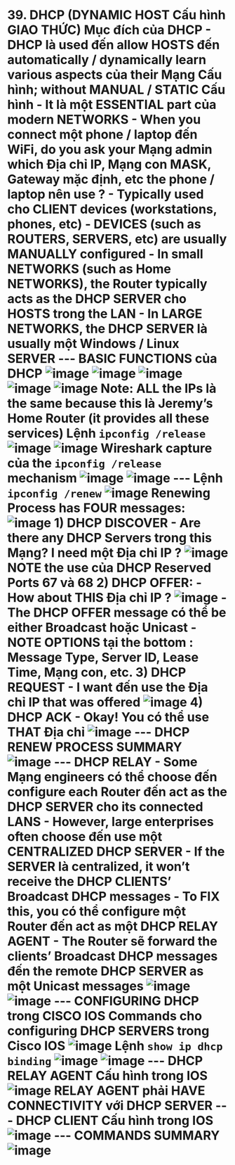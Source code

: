 # 39. DHCP (DYNAMIC HOST Cấu hình GIAO THỨC) Mục đích của DHCP - DHCP là used đến allow HOSTS đến automatically / dynamically learn various aspects của their Mạng Cấu hình; without MANUAL / STATIC Cấu hình - It là một ESSENTIAL part của modern NETWORKS - When you connect một phone / laptop đến WiFi, do you ask your Mạng admin which Địa chỉ IP, Mạng con MASK, Gateway mặc định, etc the phone / laptop nên use ? - Typically used cho CLIENT devices (workstations, phones, etc) - DEVICES (such as ROUTERS, SERVERS, etc) are usually MANUALLY configured - In small NETWORKS (such as Home NETWORKS), the Router typically acts as the DHCP SERVER cho HOSTS trong the LAN - In LARGE NETWORKS, the DHCP SERVER là usually một Windows / Linux SERVER --- BASIC FUNCTIONS của DHCP ![image](https://github.com/psaumur/CCNA/assets/106411237/81b1e260-d669-4944-aa7b-5b7e6a505233) ![image](https://github.com/psaumur/CCNA/assets/106411237/8e7ff968-f47f-4877-88ec-451a9828905e) ![image](https://github.com/psaumur/CCNA/assets/106411237/ca9253f6-3e97-42d8-9293-7b271488be78) ![image](https://github.com/psaumur/CCNA/assets/106411237/b4659586-9e8b-482e-a492-fab9f979aa40) ![image](https://github.com/psaumur/CCNA/assets/106411237/bd292766-0a22-4c0a-ac96-0262ba03d720) Note: ALL the IPs là the same because this là Jeremy’s Home Router (it provides all these services) Lệnh `ipconfig /release` ![image](https://github.com/psaumur/CCNA/assets/106411237/13c9528b-8ecb-43e3-a3be-9993c03e1fa5) ![image](https://github.com/psaumur/CCNA/assets/106411237/46821c80-1fa1-435c-b71f-f2a81a2a415a) Wireshark capture của the `ipconfig /release` mechanism ![image](https://github.com/psaumur/CCNA/assets/106411237/f9eb66a1-9c7e-4b5c-9393-9005f51ad172) ![image](https://github.com/psaumur/CCNA/assets/106411237/16e2b443-6ab6-49c4-bfde-2083c7b2185e) --- Lệnh `ipconfig /renew` ![image](https://github.com/psaumur/CCNA/assets/106411237/de06e7a3-b011-48eb-a5c6-8a6295258fbc) Renewing Process has FOUR messages: ![image](https://github.com/psaumur/CCNA/assets/106411237/94febcd6-cd2b-4f6d-97db-69e33b1c1c4d) 1) DHCP DISCOVER - Are there any DHCP Servers trong this Mạng? I need một Địa chỉ IP ? ![image](https://github.com/psaumur/CCNA/assets/106411237/70f7fc01-3222-4fec-8bd3-8b96cfbc086f) NOTE the use của DHCP Reserved Ports 67 và 68 2) DHCP OFFER: - How about THIS Địa chỉ IP ? ![image](https://github.com/psaumur/CCNA/assets/106411237/0f6e38bc-5eb0-4538-b0d1-e5795ee3af3a) - The DHCP OFFER message có thể be either Broadcast hoặc Unicast - NOTE OPTIONS tại the bottom : Message Type, Server ID, Lease Time, Mạng con, etc. 3) DHCP REQUEST - I want đến use the Địa chỉ IP that was offered ![image](https://github.com/psaumur/CCNA/assets/106411237/3023a977-2477-42ec-8890-283ef326bad1) 4) DHCP ACK - Okay! You có thể use THAT Địa chỉ ![image](https://github.com/psaumur/CCNA/assets/106411237/543c77e8-326b-45c6-a149-2f3668dac3ff) --- DHCP RENEW PROCESS SUMMARY ![image](https://github.com/psaumur/CCNA/assets/106411237/a2f5cc4e-c949-4a8d-a985-29c6631c635e) --- DHCP RELAY - Some Mạng engineers có thể choose đến configure each Router đến act as the DHCP SERVER cho its connected LANS - However, large enterprises often choose đến use một CENTRALIZED DHCP SERVER - If the SERVER là centralized, it won’t receive the DHCP CLIENTS’ Broadcast DHCP messages - To FIX this, you có thể configure một Router đến act as một DHCP RELAY AGENT - The Router sẽ forward the clients’ Broadcast DHCP messages đến the remote DHCP SERVER as một Unicast messages ![image](https://github.com/psaumur/CCNA/assets/106411237/3c0b188e-a120-499e-b089-18740d0d4559) ![image](https://github.com/psaumur/CCNA/assets/106411237/04c380f4-e1b4-46f3-89ab-1c89f16eed7a) --- CONFIGURING DHCP trong CISCO IOS Commands cho configuring DHCP SERVERS trong Cisco IOS ![image](https://github.com/psaumur/CCNA/assets/106411237/5cac378b-2769-4da2-bd46-1bd93dd5d144) Lệnh `show ip dhcp binding` ![image](https://github.com/psaumur/CCNA/assets/106411237/2cb89226-c24f-4cac-86f0-5cfb5ba16575) ![image](https://github.com/psaumur/CCNA/assets/106411237/4e10257e-2ca8-466f-96fc-f4a02ab319a4) --- DHCP RELAY AGENT Cấu hình trong IOS ![image](https://github.com/psaumur/CCNA/assets/106411237/d1e1df72-85ef-4323-87f4-26cf14132bda) RELAY AGENT phải HAVE CONNECTIVITY với DHCP SERVER --- DHCP CLIENT Cấu hình trong IOS ![image](https://github.com/psaumur/CCNA/assets/106411237/353e553c-b4a5-4f18-818f-3d7a395491b3) --- COMMANDS SUMMARY ![image](https://github.com/psaumur/CCNA/assets/106411237/41e4ab84-7d5d-42e6-93d7-4b982976dd16) 